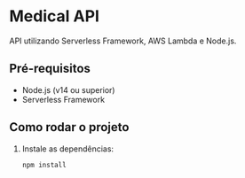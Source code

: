 # Medical API

API utilizando Serverless Framework, AWS Lambda e Node.js.

## Pré-requisitos

- Node.js (v14 ou superior)
- Serverless Framework

## Como rodar o projeto

1. Instale as dependências:
   ```bash
   npm install
